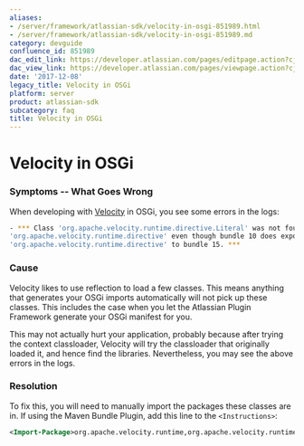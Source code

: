 ```yaml
---
aliases:
- /server/framework/atlassian-sdk/velocity-in-osgi-851989.html
- /server/framework/atlassian-sdk/velocity-in-osgi-851989.md
category: devguide
confluence_id: 851989
dac_edit_link: https://developer.atlassian.com/pages/editpage.action?cjm=wozere&pageId=851989
dac_view_link: https://developer.atlassian.com/pages/viewpage.action?cjm=wozere&pageId=851989
date: '2017-12-08'
legacy_title: Velocity in OSGi
platform: server
product: atlassian-sdk
subcategory: faq
title: Velocity in OSGi
---
```

# Velocity in OSGi

### Symptoms -- What Goes Wrong

When developing with <a href="http://velocity.apache.org/engine/index.html" class="external-link">Velocity</a> in OSGi, you see some errors in the logs:

``` bash
- *** Class 'org.apache.velocity.runtime.directive.Literal' was not found because bundle 15 does not import
'org.apache.velocity.runtime.directive' even though bundle 10 does export it. To resolve this issue, add an import for
'org.apache.velocity.runtime.directive' to bundle 15. ***
```

### Cause

Velocity likes to use reflection to load a few classes. This means anything that generates your OSGi imports automatically will not pick up these classes. This includes the case when you let the Atlassian Plugin Framework generate your OSGi manifest for you.

This may not actually hurt your application, probably because after trying the context classloader, Velocity will try the classloader that originally loaded it, and hence find the libraries. Nevertheless, you may see the above errors in the logs.

### Resolution

To fix this, you will need to manually import the packages these classes are in. If using the Maven Bundle Plugin, add this line to the `<Instructions>`:

``` xml
<Import-Package>org.apache.velocity.runtime,org.apache.velocity.runtime.directive,org.apache.velocity.runtime.resource,org.apache.velocity.util.introspection,*</Import-Package>
```
